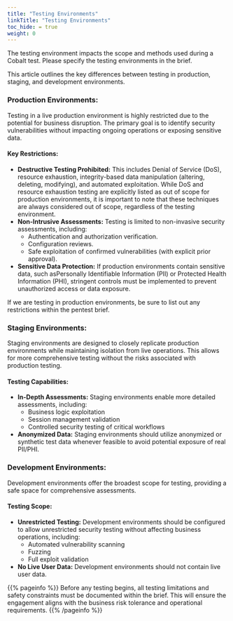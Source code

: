 ```yaml
---
title: "Testing Environments"
linkTitle: "Testing Environments"
toc_hide: = true
weight: 0
---
```


The testing environment impacts the scope and methods used during a Cobalt test. Please specify the testing environments in the brief. 

This article outlines the key differences between testing in production, staging, and development environments.

### Production Environments:

Testing in a live production environment is highly restricted due to the potential for business disruption. The primary goal is to identify security vulnerabilities without impacting ongoing operations or exposing sensitive data.  

#### Key Restrictions:
- **Destructive Testing Prohibited:** This includes Denial of Service (DoS), resource exhaustion, integrity-based data manipulation (altering, deleting, modifying), and automated exploitation. While DoS and resource exhaustion testing are explicitly listed as out of scope for production environments, it is important to note that these techniques are always considered out of scope, regardless of the testing environment.
- **Non-Intrusive Assessments:** Testing is limited to non-invasive security assessments, including:
  - Authentication and authorization verification.
  - Configuration reviews.
  - Safe exploitation of confirmed vulnerabilities (with explicit prior approval).
- **Sensitive Data Protection:** If production environments contain sensitive data, such asPersonally Identifiable Information (PII) or Protected Health Information (PHI), stringent controls must be implemented to prevent unauthorized access or data exposure.

If we are testing in production environments, be sure to list out any restrictions within the pentest brief. 

### Staging Environments: 
Staging environments are designed to closely replicate production environments while maintaining isolation from live operations. This allows for more comprehensive testing without the risks associated with production testing.  

#### Testing Capabilities:
- **In-Depth Assessments:** Staging environments enable more detailed assessments, including:
  - Business logic exploitation
  - Session management validation
  - Controlled security testing of critical workflows
- **Anonymized Data:** Staging environments should utilize anonymized or synthetic test data whenever feasible to avoid potential exposure of real PII/PHI.

### Development Environments:
Development environments offer the broadest scope for testing, providing a safe space for comprehensive assessments.

#### Testing Scope: 
- **Unrestricted Testing:** Development environments should be configured to allow unrestricted security testing without affecting business operations, including: 
  - Automated vulnerability scanning
  - Fuzzing
  - Full exploit validation
- **No Live User Data:** Development environments should not contain live user data.

{{% pageinfo %}}
Before any testing begins, all testing limitations and safety constraints must be documented within the brief. This will ensure the engagement aligns with the business risk tolerance and operational requirements.
{{% /pageinfo %}} 

